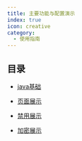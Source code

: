 ```yaml
---
title: 主要功能与配置演示
index: true
icon: creative
category:
  - 使用指南
---
```


## 目录

- [java基础](docs/java/Java学习路线.md)

- [页面展示](page.md)

- [禁用展示](disable.md)

- [加密展示](encrypt.md)
